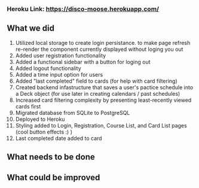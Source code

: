 ### Heroku Link: https://disco-moose.herokuapp.com/

## What we did

1. Utilized local storage to create login persistance. to make page refresh re-render the component currently displayed without loging you out
2. Added user registration functionality
3. Added a functional sidebar with a button for loging out
4. Added logout functionality
5. Added a time input option for users
6. Added "last completed" field to cards (for help with card filtering)
7. Created backend infastructure that saves a user's pactice schedule into a Deck object (for use later in creating calendars / past schedules)
8. Increased card filtering complexity by presenting least-recently viewed cards first
9.  Migrated database from SQLite to PostgreSQL
10. Deployed to Heroku
11. Styling added to Login, Registration, Course List, and Card List pages (cool button effects :) )
12. Last completed date added to card

## What needs to be done

## What could be improved
